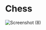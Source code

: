 # Chess
![Screenshot (8)](https://user-images.githubusercontent.com/91233406/141054022-919fcac1-743d-4ff9-97fd-69624bd700b0.png)
